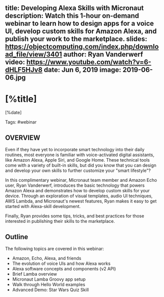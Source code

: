title: Developing Alexa Skills with Micronaut
description: Watch this 1-hour on-demand webinar to learn how to design apps for a voice UI, develop custom skills for Amazon Alexa, and publish your work to the marketplace.
slides: https://objectcomputing.com/index.php/download_file/view/3401
author: Ryan Vanderwerf
video: https://www.youtube.com/watch?v=6-dHLF5HJv8
date: Jun 6, 2019
image: 2019-06-06.jpg
---

# [%title]

[%date] 

Tags: #webinar

## OVERVIEW

Even if they have yet to incorporate smart technology into their daily routines, most everyone is familiar with voice-activated digital assistants, like Amazon Alexa, Apple Siri, and Google Home. These technical tools come with a variety of built-in skills, but did you know that you can design and develop your own skills to further customize your "smart lifestyle"?

In this complimentary webinar, Micronaut team member and Amazon Echo user, Ryan Vanderwerf, introduces the basic technology that powers Amazon Alexa and demonstrates how to develop custom skills for your device. Through an exploration of visual templates, audio UI techniques, AWS Lambda, and Micronaut's newest features, Ryan makes it easy to get started with Alexa-skill development. 

Finally, Ryan provides some tips, tricks, and best practices for those interested in publishing their skills to the marketplace. 

## Outline

The following topics are covered in this webinar:

- Amazon, Echo, Alexa, and friends
- The evolution of voice UIs and how Alexa works
- Alexa software concepts and components (v2 API)
- Brief Lamba overview
- Micronaut Lamba Groovy app setup
- Walk through Hello World examples
- Advanced Demo: Star Wars Quiz Skill

             
